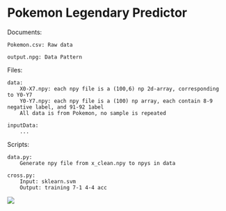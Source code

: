 # Pokemon Legendary Predictor

Documents:

    Pokemon.csv: Raw data

    output.npg: Data Pattern

Files:

    data:
        X0-X7.npy: each npy file is a (100,6) np 2d-array, corresponding to Y0-Y7
        Y0-Y7.npy: each npy file is a (100) np array, each contain 8-9 negative label, and 91-92 1abel
        All data is from Pokemon, no sample is repeated

    inputData:
        ...


Scripts:

    data.py:
        Generate npy file from x_clean.npy to npys in data

    cross.py:
        Input: sklearn.svm
        Output: training 7-1 4-4 acc

![][PokeLogo]



[PokeLogo]:https://github.com/Cktksk/MyCache/blob/master/ImageLogos/pokemon-logo-black-transparent.png
